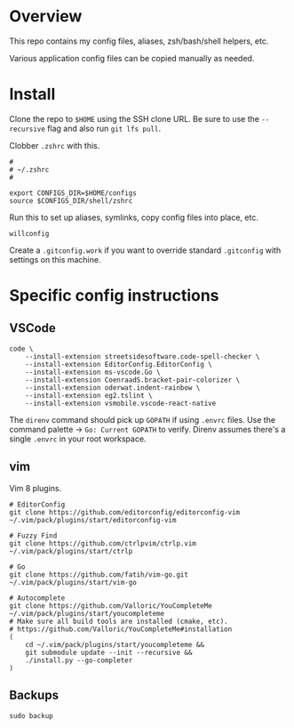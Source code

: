 # Overview

This repo contains my config files, aliases, zsh/bash/shell helpers, etc.

Various application config files can be copied manually as needed.

# Install

Clone the repo to `$HOME` using the SSH clone URL. Be sure to use the `--recursive` flag and also run `git lfs pull`.

Clobber `.zshrc` with this.

```
#
# ~/.zshrc
#

export CONFIGS_DIR=$HOME/configs
source $CONFIGS_DIR/shell/zshrc
```

Run this to set up aliases, symlinks, copy config files into place, etc.

```
willconfig
```

Create a `.gitconfig.work` if you want to override standard `.gitconfig` with settings on this machine.

# Specific config instructions

## VSCode

```
code \
	--install-extension streetsidesoftware.code-spell-checker \
	--install-extension EditorConfig.EditorConfig \
	--install-extension ms-vscode.Go \
	--install-extension CoenraadS.bracket-pair-colorizer \
	--install-extension oderwat.indent-rainbow \
	--install-extension eg2.tslint \
	--install-extension vsmobile.vscode-react-native
```

The `direnv` command should pick up `GOPATH` if using `.envrc` files. Use the command palette -> `Go: Current GOPATH` to verify. Direnv assumes there's a single `.envrc` in your root workspace.

## vim

Vim 8 plugins.

```
# EditorConfig
git clone https://github.com/editorconfig/editorconfig-vim ~/.vim/pack/plugins/start/editorconfig-vim

# Fuzzy Find
git clone https://github.com/ctrlpvim/ctrlp.vim ~/.vim/pack/plugins/start/ctrlp

# Go
git clone https://github.com/fatih/vim-go.git ~/.vim/pack/plugins/start/vim-go

# Autocomplete
git clone https://github.com/Valloric/YouCompleteMe ~/.vim/pack/plugins/start/youcompleteme
# Make sure all build tools are installed (cmake, etc).
# https://github.com/Valloric/YouCompleteMe#installation
(
	cd ~/.vim/pack/plugins/start/youcompleteme &&
	git submodule update --init --recursive &&
	./install.py --go-completer
)
```

## Backups

```
sudo backup
```

